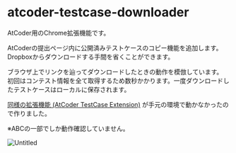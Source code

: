 # atcoder-testcase-downloader

AtCoder用のChrome拡張機能です。

AtCoderの提出ページ内に公開済みテストケースのコピー機能を追加します。  
Dropboxからダウンロードする手間を省くことができます。  

ブラウザ上でリンクを辿ってダウンロードしたときの動作を模倣しています。  
初回はコンテスト情報を全て取得するため数秒かかります。一度ダウンロードしたテストケースはローカルに保存されます。

[同様の拡張機能 (AtCoder TestCase Extension)](https://greasyfork.org/ja/scripts/371832-atcoder-testcase-extension) が手元の環境で動かなかったので作りました。

※ABCの一部でしか動作確認していません。  

![Untitled](https://github.com/fecf/atcoder-testcase-downloader/assets/6128431/58d7b2c1-0747-44b2-a015-4dde8c4dd0e8)

